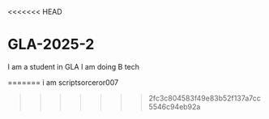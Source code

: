 <<<<<<< HEAD
# GLA-2025-2
I am a student in GLA
I am doing B tech

=======
i am scriptsorceror007
>>>>>>> 2fc3c804583f49e83b52f137a7cc5546c94eb92a
